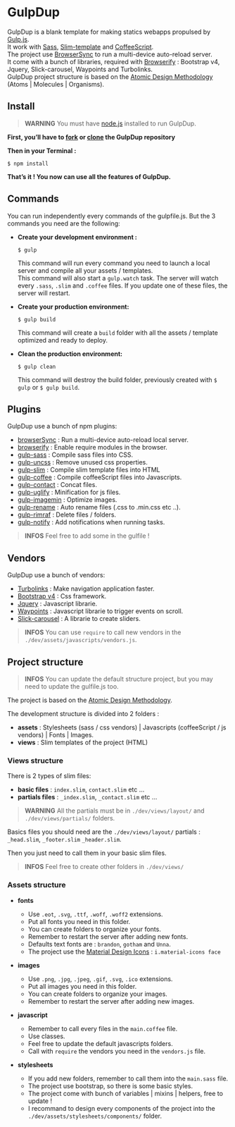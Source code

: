 # GulpDup

GulpDup is a blank template for making statics webapps propulsed by [Gulp.js](https://gulpjs.com/).
<br/>
It work with [Sass](http://sass-lang.com/),  [Slim-template](http://slim-lang.com/) and [CoffeeScript](http://coffeescript.org/).
<br/>
The project use [BrowserSync](https://www.browsersync.io/) to run a multi-device auto-reload server.
<br/>
It come with a bunch of libraries, required with [Browserify](http://browserify.org/) : Bootstrap v4, Jquery, Slick-carousel, Waypoints and Turbolinks.
<br/>
GulpDup project structure is based on the [Atomic Design Methodology](http://bradfrost.com/blog/post/atomic-web-design/) (Atoms | Molecules | Organisms).


## Install

> **WARNING** You must have [node.js](https://nodejs.org/en/) installed to run GulpDup.

**First, you’ll have to [fork](https://help.github.com/articles/fork-a-repo/) or [clone](https://help.github.com/articles/cloning-a-repository/) the GulpDup repository**

**Then in your Terminal :**
```
$ npm install
```
**That’s it ! You now can use all the features of GulpDup.**


## Commands

You can run independently every commands of the gulpfile.js. But the 3 commands you need are the following:

* **Create your development environment :**
  ```
  $ gulp
  ```
  This command will run every command you need to launch a local server and compile all your assets / templates.
  <br/>
  This command will also start a `gulp.watch` task. The server will watch every `.sass`, `.slim` and `.coffee` files. If you update one of these files, the server will restart.

* **Create your production environment:**
  ```
  $ gulp build
  ```
  This command will create a `build` folder with all the assets / template optimized and ready to deploy.

* **Clean the production environment:**
  ```
  $ gulp clean
  ```
  This command will destroy the build folder, previously created with `$ gulp` or `$ gulp build`.


## Plugins

GulpDup use a bunch of npm plugins:

* [browserSync](https://www.browsersync.io/) : Run a multi-device auto-reload local server.
* [browserify](http://browserify.org/) : Enable require modules in the browser.
* [gulp-sass](http://sass-lang.com/) : Compile sass files into CSS.
* [gulp-uncss](https://www.npmjs.com/package/gulp-uncss) : Remove unused css properties.
* [gulp-slim](http://slim-lang.com/) : Compile slim template files into HTML
* [gulp-coffee](http://coffeescript.org/) : Compile coffeeScript files into Javascripts.
* [gulp-contact](https://www.npmjs.com/package/gulp-concat) : Concat files.
* [gulp-uglify](https://www.npmjs.com/package/gulp-uglify) : Minification for js files.
* [gulp-imagemin](https://www.npmjs.com/package/gulp-imagemin) : Optimize images.
* [gulp-rename](https://www.npmjs.com/package/gulp-rename) : Auto rename files (.css to .min.css etc ..).
* [gulp-rimraf](https://github.com/robrich/gulp-rimraf) : Delete files / folders.
* [gulp-notify](https://www.npmjs.com/package/gulp-notify) : Add notifications when running tasks.

> **INFOS** Feel free to add some in the gulfile !


## Vendors

GulpDup use a bunch of vendors:

* [Turbolinks](https://github.com/turbolinks/turbolinks) : Make navigation application faster.
* [Bootstrap v4](http://getbootstrap.com/) : Css framework.
* [Jquery](https://jquery.com/) : Javascript librarie.
* [Waypoints](http://imakewebthings.com/waypoints/) : Javascript librarie to trigger events on scroll.
* [Slick-carousel](http://kenwheeler.github.io/slick/) : A librarie to create sliders.

> **INFOS** You can use `require` to call new vendors in the `./dev/assets/javascripts/vendors.js`.


## Project structure

> **INFOS** You can update the default structure project, but you may need to update the gulfile.js too.

The project is based on the [Atomic Design Methodology](http://bradfrost.com/blog/post/atomic-web-design/).
<br/>

The development structure is divided into 2 folders :

  * **assets** : Stylesheets (sass / css vendors) | Javascripts (coffeeScript / js vendors) | Fonts | Images.
  * **views** : Slim templates of the project (HTML)

### Views structure

There is 2 types of slim files:

  * **basic files** : `index.slim`, `contact.slim` etc ...
  * **partials files** : `_index.slim`, `_contact.slim` etc ...

> **WARNING** All the partials must be in `./dev/views/layout/` and `./dev/views/partials/` folders.

Basics files you should need are the `./dev/views/layout/` partials : `_head.slim`, `_footer.slim` `_header.slim`.
<br/>

Then you just need to call them in your basic slim files.

> **INFOS** Feel free to create other folders in `./dev/views/`

### Assets structure

  * **fonts**
    * Use `.eot`, `.svg`, `.ttf`, `.woff`, `.woff2` extensions.
    * Put all fonts you need in this folder.
    * You can create folders to organize your fonts.
    * Remember to restart the server after adding new fonts.
    * Defaults text fonts are : `brandon`, `gotham` and `Unna`.
    * The project use the [Material Design Icons](https://material.io/icons/) : `i.material-icons face`

  * **images**
    * Use `.png`, `.jpg`, `.jpeg`, `.gif`, `.svg`, `.ico` extensions.
    * Put all images you need in this folder.
    * You can create folders to organize your images.
    * Remember to restart the server after adding new images.

  * **javascript**
    * Remember to call every files in the `main.coffee` file.
    * Use classes.
    * Feel free to update the default javascripts folders.
    * Call with `require` the vendors you need in the `vendors.js` file.

  * **stylesheets**
    * If you add new folders, remember to call them into the `main.sass` file.
    * The project use bootstrap, so there is some basic styles.
    * The project come with bunch of variables | mixins | helpers, free to update !
    * I recommand to design every components of the project into the `./dev/assets/stylesheets/components/` folder.